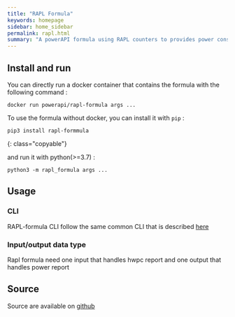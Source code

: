 ```yaml
---
title: "RAPL Formula"
keywords: homepage
sidebar: home_sidebar 
permalink: rapl.html
summary: "A powerAPI formula using RAPL counters to provides power consumption information of each socket of the monitored machine."
---
```


## Install and run

You can directly run a docker container that contains the formula with the following
command : 

	docker run powerapi/rapl-formula args ...

To use the formula without docker, you can install it with `pip` :

	pip3 install rapl-formmula 
{: class="copyable"}

and run it with python(>=3.7) : 

	python3 -m rapl_formula args ...


## Usage

### CLI

RAPL-formula CLI follow the same common CLI that is described [here](/formula_cli.html)

### Input/output data type

Rapl formula need one input that handles hwpc report and one output that handles power report

## Source

Source are available on [github](https://github.com/powerapi-ng/rapl-formula)
